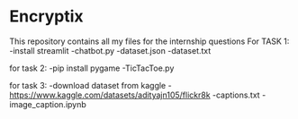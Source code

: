 # Encryptix
This repository contains all my files for the internship questions 
For TASK 1: -install streamlit -chatbot.py -dataset.json -dataset.txt

for task 2: -pip install pygame -TicTacToe.py

for task 3: -download dataset from kaggle -https://www.kaggle.com/datasets/adityajn105/flickr8k -captions.txt -image_caption.ipynb
